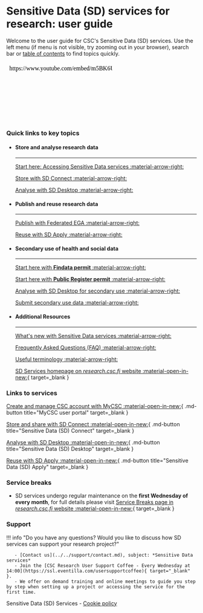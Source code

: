 # Sensitive Data (SD) services for research: user guide

Welcome to the user guide for CSC's Sensitive Data (SD) services. Use the left menu (if menu is not visible, try zooming out in your browser), search bar or [table of contents](sd-services-toc.md) to find topics quickly. 

<iframe width="280" height="155" srcdoc="https://www.youtube.com/embed/m5BK6UdWbNg" title="YouTube video player" frameborder="0" allow="accelerometer; autoplay; clipboard-write; encrypted-media; gyroscope; picture-in-picture" allowfullscreen></iframe>



### Quick links to key topics

<div class="grid cards csc-quick-links" markdown>

- #### Store and analyse research data

    ---

    [Start here: Accessing Sensitive Data services :material-arrow-right:](sd-access.md)

    [Store with SD Connect :material-arrow-right:](sd_connect.md)

    [Analyse with SD Desktop :material-arrow-right:](sd_desktop.md)


- #### Publish and reuse research data

    ---

    [Publish with Federated EGA :material-arrow-right:](federatedega.md)

    [Reuse with SD Apply :material-arrow-right:](sd-apply.md)


- #### Secondary use of health and social data

    ---

    [Start here with **Findata permit** :material-arrow-right:](findata-permit.md)

    [Start here with **Public Register permit** :material-arrow-right:](single-register-permit.md)

    [Analyse with SD Desktop for secondary use :material-arrow-right:](sd-desktop-audited.md)

    [Submit secondary use data :material-arrow-right:](single-register-submission.md)


- #### Additional Resources

    ---

    [What's new with Sensitive Data services :material-arrow-right:](../../support/wn/data-new.md)

    [Frequently Asked Questions (FAQ) :material-arrow-right:](../../support/faq/index.md)

    [Useful terminology :material-arrow-right:](sd-terminology.md)

    [SD Services homepage on _research.csc.fi_ website :material-open-in-new:](https://research.csc.fi/sensitive-data-services-for-research/){ target=_blank }

</div>


### Links to services

<div class="grid csc-quick-links csc-quick-links--portals" markdown>

[Create and manage CSC account with MyCSC :material-open-in-new:](https://my.csc.fi/){ .md-button title="MyCSC user portal" target=_blank }

[Store and share with SD Connect :material-open-in-new:](https://sd-connect.csc.fi/){ .md-button title="Sensitive Data (SD) Connect" target=_blank }

[Analyse with SD Desktop :material-open-in-new:](https://sd-desktop.csc.fi){ .md-button title="Sensitive Data (SD) Desktop" target=_blank }

[Reuse with SD Apply :material-open-in-new:](https://sd-apply.csc.fi/){ .md-button title="Sensitive Data (SD) Apply" target=_blank }

</div>


### Service breaks

* SD services undergo regular maintenance on the **first Wednesday of every month**, for full details please visit [Service Breaks page in _research.csc.fi_ website :material-open-in-new:](https://research.csc.fi/service-breaks){ target=_blank }


### Support

!!! info "Do you have any questions? Would you like to discuss how SD services can support your research project?"

       - [Contact us](../../support/contact.md), subject: *Sensitive Data services*
       - Join the [CSC Research User Support Coffee - Every Wednesday at 14:00](https://ssl.eventilla.com/usersupportcoffee){ target="_blank" }.
       - We offer on demand training and online meetings to guide you step by step when setting up a project or accessing the service for the first time.


Sensitive Data (SD) Services - [Cookie policy](sd-cookie-policy.md)
